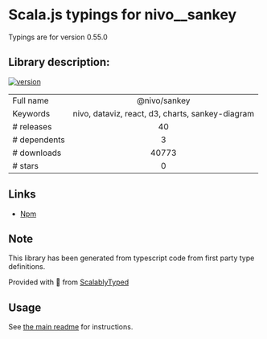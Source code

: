 
# Scala.js typings for nivo__sankey

Typings are for version 0.55.0

## Library description:
[![version](https://img.shields.io/npm/v/@nivo/sankey.svg?style=flat-square)](https://www.npmjs.com/package/@nivo/sankey)

|                    |                 |
| ------------------ | :-------------: |
| Full name          | @nivo/sankey |
| Keywords           | nivo, dataviz, react, d3, charts, sankey-diagram |
| # releases         | 40 |
| # dependents       | 3 |
| # downloads        | 40773 |
| # stars            | 0 |

## Links
- [Npm](https://www.npmjs.com/package/%40nivo%2Fsankey)
    


## Note
This library has been generated from typescript code from first party type definitions.

Provided with :purple_heart: from [ScalablyTyped](https://github.com/oyvindberg/ScalablyTyped)

## Usage
See [the main readme](../../readme.md) for instructions.


